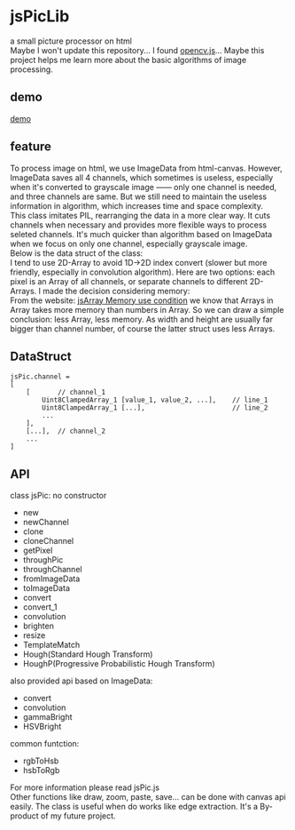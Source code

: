 # jsPicLib
a small picture processor on html<br>
Maybe I won't update this repository... I found [opencv.js](https://docs.opencv.org/4.7.0/d0/d84/tutorial_js_usage.html)... Maybe this project helps me learn more about the basic algorithms of image processing.
## demo
[demo](https://madderscientist.github.io/jsPicLib/)

## feature
To process image on html, we use ImageData from html-canvas. However, ImageData saves all 4 channels, which sometimes is useless, especially when it's converted to grayscale image —— only one channel is needed, and three channels are same. But we still need to maintain the useless information in algorithm, which increases time and space complexity.<br>
This class imitates PIL, rearranging the data in a more clear way. It cuts channels when necessary and provides more flexible ways to process seleted channels. It's much quicker than algorithm based on ImageData when we focus on only one channel, especially grayscale image.<br>
Below is the data struct of the class:<br>
I tend to use 2D-Array to avoid 1D->2D index convert (slower but more friendly, especially in convolution algorithm). Here are two options: each pixel is an Array of all channels, or separate channels to different 2D-Arrays. I made the decision considering memory:<br>
From the website: [jsArray Memory use condition](https://www.mattzeunert.com/2016/07/24/javascript-array-object-sizes.html) we know that Arrays in Array takes more memory than numbers in Array. So we can draw a simple conclusion: less Array, less memory. As width and height are usually far bigger than channel number, of course the latter struct uses less Arrays.<br>
## DataStruct
```
jsPic.channel =
[
    [       // channel_1
        Uint8ClampedArray_1 [value_1, value_2, ...],    // line_1
        Uint8ClampedArray_1 [...],                      // line_2
        ...
    ],
    [...],  // channel_2
    ...
]
```
## API
class jsPic: no constructor
- new
- newChannel
- clone
- cloneChannel
- getPixel
- throughPic
- throughChannel
- fromImageData
- toImageData
- convert
- convert_1
- convolution
- brighten
- resize
- TemplateMatch
- Hough(Standard Hough Transform)
- HoughP(Progressive Probabilistic Hough Transform)

also provided api based on ImageData:
- convert
- convolution
- gammaBright
- HSVBright

common funtction:
- rgbToHsb
- hsbToRgb

For more information please read jsPic.js<br>
Other functions like draw, zoom, paste, save... can be done with canvas api easily. The class is useful when do works like edge extraction. It's a By-product of my future project.
